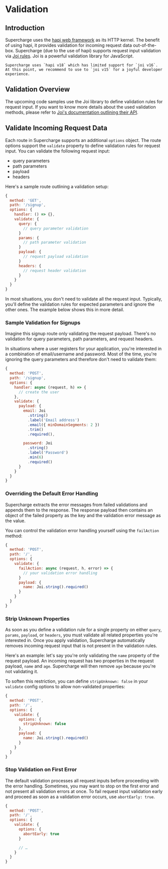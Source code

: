 # Validation


## Introduction
Supercharge uses the [hapi web framework](https://hapi.dev/) as its HTTP kernel. The benefit of using hapi, it provides validation for incoming request data out-of-the-box. Supercharge (due to the use of hapi) supports request input validation via [Joi rules](https://github.com/hapijs/joi). Joi is a powerful validation library for JavaScript.

```warning
Supercharge uses `hapi v18` which has limited support for `joi v16`. At this point, we recommend to use to `joi v15` for a joyful developer experience.
```


## Validation Overview
The upcoming code samples use the Joi library to define validation rules for request input. If you want to know more details about the used validation methods, please refer to [Joi's documentation outlining their API](https://github.com/hapijs/joi/blob/master/API.md).


## Validate Incoming Request Data
Each route in Supercharge supports an additional `options` object. The route options support the `validate` property to define validation rules for request input. You can validate the following request input:

- query parameters
- path parameters
- payload
- headers

Here's a sample route outlining a validation setup:

```js
{
  method: 'GET',
  path: '/signup',
  options: {
    handler: () => {},
    validate: {
      query: {
        // query parameter validation
      }
      params: {
        // path parameter validation
      }
      payload: {
        // request payload validation
      }
      headers: {
        // request header validation
      }
    }
  }
}
```

In most situations, you don't need to validate all the request input. Typically, you'll define the validation rules for expected parameters and ignore the other ones. The example below shows this in more detail.


### Sample Validation for Signups
Imagine this signup route only validating the request payload. There's no validation for query parameters, path parameters, and request headers.

In situations where a user registers for your application, you're interested in a combination of email/username and password. Most of the time, you're ignoring the query parameters and therefore don't need to validate them:

```js
{
  method: 'POST',
  path: '/signup',
  options: {
    handler: async (request, h) => {
      // create the user
    },
    validate: {
      payload: {
        email: Joi
          .string()
          .label('Email address')
          .email({ minDomainSegments: 2 })
          .trim()
          .required(),

        password: Joi
          .string()
          .label('Password')
          .min(6)
          .required()
      }
    }
  }
}
```


### Overriding the Default Error Handling
Supercharge extracts the error messages from failed validations and appends them to the response. The response payload then contains an object of the failed property as the key and the validation error message as the value.

You can control the validation error handling yourself using the `failAction` method:

```js
{
  method: 'POST',
  path: '/',
  options: {
    validate: {
      failAction: async (request, h, error) => {
        // your validation error handling
      }
      payload: {
        name: Joi.string().required()
      }
    }
  }
}
```


### Strip Unknown Properties
As soon as you define a validation rule for a single property on either `query`, `params`, `payload`, or `headers`, you must validate all related properties you're interested in. Once you apply validation, Supercharge automatically removes incoming request input that is not present in the validation rules.

Here's an example: let's say you're only validating the `name` property of the request payload. An incoming request has two properties in the request payload, `name` and `age`. Supercharge will then remove `age` because you're not validating it.

To soften this restriction, you can define `stripUnknown: false` in your `validate` config options to allow non-validated properties:

```js
{
  method: 'POST',
  path: '/',
  options: {
    validate: {
      options: {
        stripUnknown: false
      },
      payload: {
        name: Joi.string().required()
      }
    }
  }
}
```


### Stop Validation on First Error
The default validation processes all request inputs before proceeding with the error handling. Sometimes, you may want to stop on the first error and not present all validation errors at once. To fail request input validation early and proceed as soon as a validation error occurs, use `abortEarly: true`.

```js
{
  method: 'POST',
  path: '/',
  options: {
    validate: {
      options: {
        abortEarly: true
      }

      // …
    }
  }
}
```
